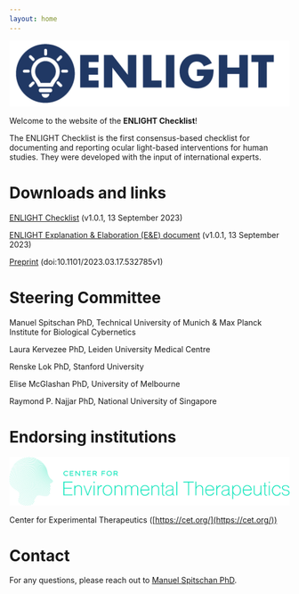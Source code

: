 ```yaml
---
layout: home
---
```


![ENLIGHT Logo](logo.png)

Welcome to the website of the **ENLIGHT Checklist**!

The ENLIGHT Checklist is the first consensus-based checklist for documenting and reporting ocular light-based interventions for human studies. They were developed with the input of international experts.



Downloads and links
===================

[ENLIGHT Checklist](https://github.com/ENLIGHT-Project/ENLIGHT-Checklist/blob/00be2c6c04c41262c770c477e94ff611bcb59063/1.0.1/ENLIGHT_Checklist_Release_1.0.1_20230913.pdf) (v1.0.1, 13 September 2023)

[ENLIGHT Explanation & Elaboration (E&E) document](https://github.com/ENLIGHT-Project/ENLIGHT-Checklist/blob/00be2c6c04c41262c770c477e94ff611bcb59063/1.0.1/ENLIGHT_E%26E_Release_1.0.1_20230913.pdf) (v1.0.1, 13 September 2023)

[Preprint](https://www.biorxiv.org/content/10.1101/2023.03.17.532785v1) (doi:10.1101/2023.03.17.532785v1)


Steering Committee
==================

Manuel Spitschan PhD, Technical University of Munich & Max Planck Institute for Biological Cybernetics

Laura Kervezee PhD, Leiden University Medical Centre

Renske Lok PhD, Stanford University

Elise McGlashan PhD, University of Melbourne

Raymond P. Najjar PhD, National University of Singapore


Endorsing institutions
======================

![CET Logo](logo_cet.png)

Center for Experimental Therapeutics ([https://cet.org/](https://cet.org/))



Contact
=======

For any questions, please reach out to [Manuel Spitschan PhD](mailto:manuel.spitschan@tum.de).